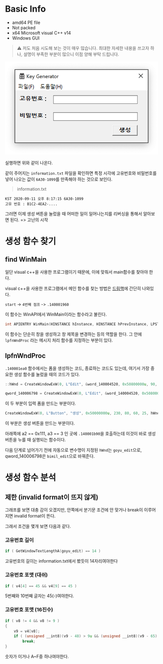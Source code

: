# Basic Info
* amd64 PE file
* Not packed
* x64 Microsoft visual C++ v14
* Windows GUI

> ⚠️ 저도 처음 시도해 보는 것이 매우 많습니다.
> 최대한 자세한 내용을 쓰고자 하나,
> 설명이 부족한 부분이 많으니 이점 양해 부탁 드립니다.

![1](./images/1.png)

실행하면 위와 같이 나온다.

같이 주어지는 `information.txt` 파일을 확인하면 특정 시각에
고유번호와 비밀번호를 넣어 나오는 값이 `6A30-1099`를 만족해야 하는 것으로 보인다.

> information.txt
```
KST 2020-09-11 오후 8:17:15 6A30-1099
고유 번호 : B1C2-4EA2-....
```

그러면 이제 생성 버튼을 눌렀을 때 어떠한 일이 일어나는지를
리버싱을 통해서 알아보면 된다. => 고난의 시작

# 생성 함수 찾기

## find WinMain
일단 visual c++을 사용한 프로그램이기 때문에,
이에 맞춰서 main함수를 찾아야 한다.

visual c++을 사용한 프로그램에서 메인 함수를 찾는 방법은
[드림핵](https://dreamhack.io/learn/23#5)에 간단히 나와있다.

`start` -> `4번째 점프` -> `.140001960`

이 함수는 WinAPI에서 WinMain이라는 함수라고 불린다.

```c++
int APIENTRY WinMain(HINSTANCE hInstance, HINSTANCE hPrevInstance, LPSTR lpszCmdParam, int nCmdShow)
```

이 함수는 단순히 창을 생성하고 창 제목을 변경하는 등의 역할을 한다.
그 안에 `lpfnWndProc` 라는 메시지 처리 함수를 지정하는 부분이 있다.

## lpfnWndProc
`.140001ea0` 함수에서는 폼을 생성하는 코드, 종료하는 코드도 있는데,
여기서 가장 중요한 생성 함수를 눌렀을 때의 코드가 있다.

```c++
::hWnd = CreateWindowExW(0, L"Edit", &word_140004520, 0x50800000u, 90, 10, 200, 20, hWndParent, 0i64, v7, 0i64);
```
```c++
qword_140006798 = CreateWindowExW(0, L"Edit", &word_140004520, 0x50800000u, 90, 50, 200, 20, hWndParent, 0i64, v9, 0i64);
```
이 두 부분이 입력 폼을 만드는 부분이다.

```c++
CreateWindowExW(0, L"Button", "생성", 0x50000000u, 230, 80, 60, 25, hWndParent, (HMENU)3, v10, 0i64);
```
이 부분은 생성 버튼을 만드는 부분이다.

아래쪽에 a2 == 0x111, a3 == 3 인 곳에 `.140001b90`을 호출하는데
이것이 바로 생성 버튼을 누를 때 실행되는 함수이다.

다음 단계로 넘어가기 전에 자동으로 변수명이 지정된
`hWnd`는 `goyu_edit`으로, qword_140006798은 `bimil_edit`으로 바꿔준다.

# 생성 함수 분석

## 제한 (invalid format이 뜨지 않게)

그래프를 보면 대충 감이 오겠지만, 안쪽에서 분기문 조건에 안 맞거나
break이 이루어지면 invalid format이 뜬다.

그래서 조건을 몇개 보면 다음과 같다.

### 고유번호 길이
```c++
if ( GetWindowTextLengthA(goyu_edit) == 14 )
```
고유번호의 길이는 information.txt에서 봤듯이 14자리여야한다

### 고유번호 포맷 (대쉬)
```c++
if ( v4[4] == 45 && v4[9] == 45 )
```
5번째와 10번째 글자는 45(-)여야한다.

### 고유번호 포맷 (16진수)
```c++
if ( v8 != 4 && v8 != 9 )
{
    v9 = v4[v8];
    if ( (unsigned __int8)(v9 - 48) > 9u && (unsigned __int8)(v9 - 65) > 5u )
        break;
}
```
숫자가 이거나 A~F중 하나여야한다.

